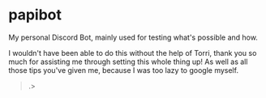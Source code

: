 # papibot
My personal Discord Bot, mainly used for testing what's possible and how.

I wouldn't have been able to do this without the help of Torri, thank you so much for assisting me through setting this whole thing up!
As well as all those tips you've given me, because I was too lazy to google myself.
>.>
